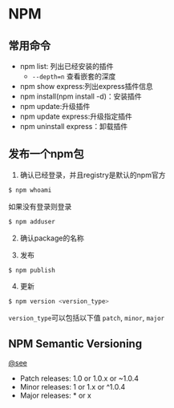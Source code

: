 # NPM
## 常用命令
- npm list: 列出已经安装的插件
    - `--depth=n` 查看嵌套的深度
- npm show express:列出express插件信息
- npm install(npm install -d)：安装插件
- npm update:升级插件
- npm update express:升级指定插件
- npm uninstall express：卸载插件


## 发布一个npm包
1. 确认已经登录，并且registry是默认的npm官方
```bash
$ npm whoami
```
如果没有登录则登录
```bash
$ npm adduser
```

2. 确认package的名称

3. 发布
```bash
$ npm publish
```

4. 更新
```bash
$ npm version <version_type>
```
`version_type`可以包括以下值 `patch`, `minor`, `major`


## NPM Semantic Versioning
[@see](https://docs.npmjs.com/getting-started/semantic-versioning)

- Patch releases: 1.0 or 1.0.x or ~1.0.4
- Minor releases: 1 or 1.x or ^1.0.4
- Major releases: * or x
